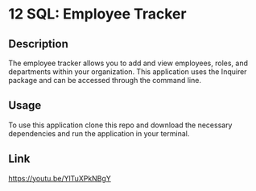 # 12 SQL: Employee Tracker

## Description
The employee tracker allows you to add and view employees, roles, and departments within your organization. This application uses the Inquirer package and can be accessed through the command line. 

## Usage
To use this application clone this repo and download the necessary dependencies and run the application in your terminal.

## Link
https://youtu.be/YlTuXPkNBgY